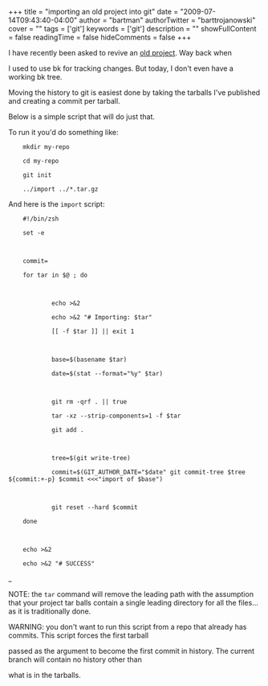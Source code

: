 +++
title = "importing an old project into git"
date = "2009-07-14T09:43:40-04:00"
author = "bartman"
authorTwitter = "barttrojanowski"
cover = ""
tags = ['git']
keywords = ['git']
description = ""
showFullContent = false
readingTime = false
hideComments = false
+++

I have recently been asked to revive an [old project](http://www.jukie.net/~bart/elfpgp/).  Way back when

I used to use bk for tracking changes.  But today, I don't even have a working bk tree.



Moving the history to git is easiest done by taking the tarballs I've published and creating a commit per tarball.



Below is a simple script that will do just that.



<!--more-->



To run it you'd do something like:



        mkdir my-repo

        cd my-repo

        git init

        ../import ../*.tar.gz



And here is the `import` script:



        #!/bin/zsh

        set -e



        commit=

        for tar in $@ ; do



                echo >&2

                echo >&2 "# Importing: $tar"

                [[ -f $tar ]] || exit 1

                

                base=$(basename $tar)

                date=$(stat --format="%y" $tar)

                

                git rm -qrf . || true

                tar -xz --strip-components=1 -f $tar

                git add .

                

                tree=$(git write-tree)

                commit=$(GIT_AUTHOR_DATE="$date" git commit-tree $tree ${commit:+-p} $commit <<<"import of $base")

                

                git reset --hard $commit

        done    



        echo >&2

        echo >&2 "# SUCCESS"



_



NOTE: the `tar` command will remove the leading path with the assumption that your project tar balls contain a single leading directory for all the files... as it is traditionally done.



WARNING: you don't want to run this script from a repo that already has commits.  This script forces the first tarball 

passed as the argument to become the first commit in history.  The current branch will contain no history other than

what is in the tarballs.
